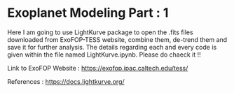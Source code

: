 # Exoplanet Modeling Part : 1
Here I am going to use LightKurve package to open the .fits files downloaded from ExoFOP-TESS website, combine them, de-trend them and save it for further analysis. The details regarding each and every code is given within the file named LightKurve.ipynb. Please do chaeck it !!

Link to ExoFOP Website : https://exofop.ipac.caltech.edu/tess/

References :
https://docs.lightkurve.org/
